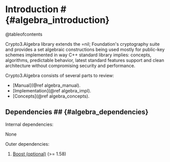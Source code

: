 # Introduction # {#algebra_introduction}

@tableofcontents

Crypto3.Algebra library extends the =nil; Foundation's cryptography suite and provides a set algebraic constructions
 being used mostly for public-key schemes
 implemented in way C++ standard library implies: concepts, algorithms, predictable behavior, latest standard features support and clean architecture without compromising security and performance.

Crypto3.Algebra consists of several parts to review:

* [Manual](@ref algebra_manual).
* [Implementation](@ref algebra_impl).
* [Concepts](@ref algebra_concepts).

## Dependencies ## {#algebra_dependencies}

Internal dependencies:

None

Outer dependencies:
1. [Boost (optional)](https://boost.org) (>= 1.58)
